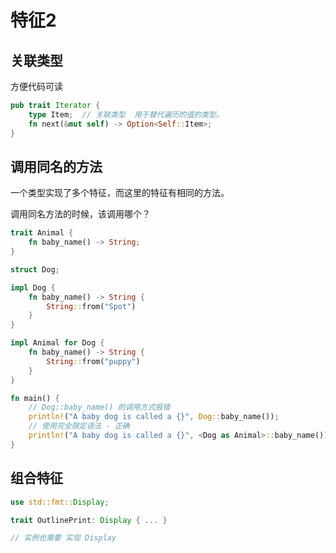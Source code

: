 # 特征2

## 关联类型

方便代码可读

```rust
pub trait Iterator {
    type Item;  // 关联类型  用于替代遍历的值的类型。
    fn next(&mut self) -> Option<Self::Item>;
}
```



## 调用同名的方法

一个类型实现了多个特征，而这里的特征有相同的方法。

调用同名方法的时候，该调用哪个？

```rust
trait Animal {
    fn baby_name() -> String;
}

struct Dog;

impl Dog {
    fn baby_name() -> String {
        String::from("Spot")
    }
}

impl Animal for Dog {
    fn baby_name() -> String {
        String::from("puppy")
    }
}

fn main() {
    // Dog::baby_name() 的调用方式报错
    println!("A baby dog is called a {}", Dog::baby_name());
    // 使用完全限定语法 - 正确
    println!("A baby dog is called a {}", <Dog as Animal>::baby_name());
}
```



## 组合特征

```rust
use std::fmt::Display;

trait OutlinePrint: Display { ... }

// 实例也需要 实现 Display
```

